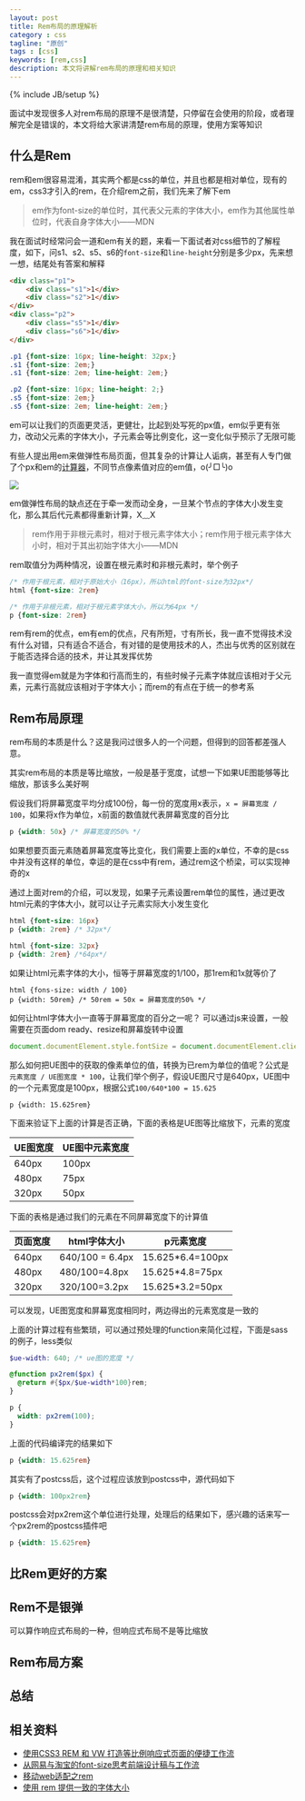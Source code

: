 ```yaml
---
layout: post
title: Rem布局的原理解析
category : css
tagline: "原创"
tags : [css]
keywords: [rem,css]
description: 本文将讲解rem布局的原理和相关知识
---
```

{% include JB/setup %}

面试中发现很多人对rem布局的原理不是很清楚，只停留在会使用的阶段，或者理解完全是错误的，本文将给大家讲清楚rem布局的原理，使用方案等知识

## 什么是Rem

rem和em很容易混淆，其实两个都是css的单位，并且也都是相对单位，现有的em，css3才引入的rem，在介绍rem之前，我们先来了解下em

> em作为font-size的单位时，其代表父元素的字体大小，em作为其他属性单位时，代表自身字体大小——MDN

我在面试时经常问会一道和em有关的题，来看一下面试者对css细节的了解程度，如下，问s1、s2、s5、s6的`font-size`和`line-height`分别是多少px，先来想一想，结尾处有答案和解释

```html
<div class="p1">
	<div class="s1">1</div>
  	<div class="s2">1</div>
</div>
<div class="p2">
	<div class="s5">1</div>
  	<div class="s6">1</div>
</div>
```

```css
.p1 {font-size: 16px; line-height: 32px;}
.s1 {font-size: 2em;}
.s1 {font-size: 2em; line-height: 2em;}

.p2 {font-size: 16px; line-height: 2;}
.s5 {font-size: 2em;}
.s5 {font-size: 2em; line-height: 2em;}
```

em可以让我们的页面更灵活，更健壮，比起到处写死的px值，em似乎更有张力，改动父元素的字体大小，子元素会等比例变化，这一变化似乎预示了无限可能

有些人提出用em来做弹性布局页面，但其复杂的计算让人诟病，甚至有人专门做了个px和em的[计算器](https://vasilis.nl/nerd/code/emcalc/)，不同节点像素值对应的em值，o(╯□╰)o

![]({{BLOG_IMG}}519.png)

em做弹性布局的缺点还在于牵一发而动全身，一旦某个节点的字体大小发生变化，那么其后代元素都得重新计算，X﹏X

> rem作用于非根元素时，相对于根元素字体大小；rem作用于根元素字体大小时，相对于其出初始字体大小——MDN

rem取值分为两种情况，设置在根元素时和非根元素时，举个例子

```css
/* 作用于根元素，相对于原始大小（16px），所以html的font-size为32px*/
html {font-size: 2rem}

/* 作用于非根元素，相对于根元素字体大小，所以为64px */
p {font-size: 2rem}
```

rem有rem的优点，em有em的优点，尺有所短，寸有所长，我一直不觉得技术没有什么对错，只有适合不适合，有对错的是使用技术的人，杰出与优秀的区别就在于能否选择合适的技术，并让其发挥优势

我一直觉得em就是为字体和行高而生的，有些时候子元素字体就应该相对于父元素，元素行高就应该相对于字体大小；而rem的有点在于统一的参考系

## Rem布局原理

rem布局的本质是什么？这是我问过很多人的一个问题，但得到的回答都差强人意。

其实rem布局的本质是等比缩放，一般是基于宽度，试想一下如果UE图能够等比缩放，那该多么美好啊

假设我们将屏幕宽度平均分成100份，每一份的宽度用x表示，`x = 屏幕宽度 / 100`，如果将x作为单位，x前面的数值就代表屏幕宽度的百分比

```css
p {width: 50x} /* 屏幕宽度的50% */
```

如果想要页面元素随着屏幕宽度等比变化，我们需要上面的x单位，不幸的是css中并没有这样的单位，幸运的是在css中有rem，通过rem这个桥梁，可以实现神奇的x

通过上面对rem的介绍，可以发现，如果子元素设置rem单位的属性，通过更改html元素的字体大小，就可以让子元素实际大小发生变化

```Css
html {font-size: 16px}
p {width: 2rem} /* 32px*/

html {font-size: 32px}
p {width: 2rem} /*64px*/
```

如果让html元素字体的大小，恒等于屏幕宽度的1/100，那1rem和1x就等价了

```
html {fons-size: width / 100}
p {width: 50rem} /* 50rem = 50x = 屏幕宽度的50% */
```

如何让html字体大小一直等于屏幕宽度的百分之一呢？ 可以通过js来设置，一般需要在页面dom ready、resize和屏幕旋转中设置

```js
document.documentElement.style.fontSize = document.documentElement.clientWidth / 100 + 'px';
```

那么如何把UE图中的获取的像素单位的值，转换为已rem为单位的值呢？公式是`元素宽度 / UE图宽度 * 100`，让我们举个例子，假设UE图尺寸是640px，UE图中的一个元素宽度是100px，根据公式`100/640*100 = 15.625`

```
p {width: 15.625rem}
```


下面来验证下上面的计算是否正确，下面的表格是UE图等比缩放下，元素的宽度

| UE图宽度 | UE图中元素宽度 |
| ----- | -------- |
| 640px | 100px    |
| 480px | 75px     |
| 320px | 50px     |

下面的表格是通过我们的元素在不同屏幕宽度下的计算值

| 页面宽度  | html字体大小        | p元素宽度            |
| ----- | --------------- | ---------------- |
| 640px | 640/100 = 6.4px | 15.625*6.4=100px |
| 480px | 480/100=4.8px   | 15.625*4.8=75px  |
| 320px | 320/100=3.2px   | 15.625*3.2=50px  |

可以发现，UE图宽度和屏幕宽度相同时，两边得出的元素宽度是一致的

上面的计算过程有些繁琐，可以通过预处理的function来简化过程，下面是sass的例子，less类似

```scss
$ue-width: 640; /* ue图的宽度 */

@function px2rem($px) {
  @return #{$px/$ue-width*100}rem;
}

p {
  width: px2rem(100);
}
```

上面的代码编译完的结果如下

```css
p {width: 15.625rem}
```

其实有了postcss后，这个过程应该放到postcss中，源代码如下

```css
p {width: 100px2rem}
```

postcss会对px2rem这个单位进行处理，处理后的结果如下，感兴趣的话来写一个px2rem的postcss插件吧

```css
p {width: 15.625rem}
```



## 比Rem更好的方案



## Rem不是银弹

可以算作响应式布局的一种，但响应式布局不是等比缩放

## Rem布局方案



## 总结



## 相关资料

- [使用CSS3 REM 和 VW 打造等比例响应式页面的便捷工作流](https://zhuanlan.zhihu.com/p/23968868)
- [从网易与淘宝的font-size思考前端设计稿与工作流](http://www.cnblogs.com/lyzg/p/4877277.html)
- [移动web适配之rem](https://www.nihaoshijie.com.cn/index.php/archives/593/)
- [使用 rem 提供一致的字体大小](http://harttle.com/2016/12/20/rem-and-accessibility.html)
